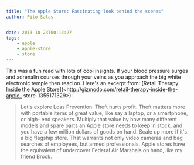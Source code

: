 ```yaml
---
title: "The Apple Store: Fascinating look behind the scenes"
author: Pito Salas


date: 2013-10-23T00:13:27
tags:
    - apple
    - apple-store
    - store
---
```




This was a fun read with lots of cool insights. If your blood pressure surges
and adrenalin courses through your veins as you approach the big white
electronic temple then read on. Here's an excerpt from: [Retail Therapy:
Inside the Apple Store](<http://gizmodo.com/retail-therapy-inside-the-apple-
store-1355171329>):

> Let's explore Loss Prevention. Theft hurts profit. Theft matters more with
> portable items of great value, like say a laptop, or a smartphone, or high-
> end speakers. Multiply that value by how many different models and spare
> parts an Apple store needs to keep in stock, and you have a few million
> dollars of goods on hand. Scale up more if it's a big flagship store. That
> warrants not only video cameras and bag searches of employees, but armed
> professionals. Apple stores have the equivalent of undercover Federal Air
> Marshals on hand, like my friend Brock.




